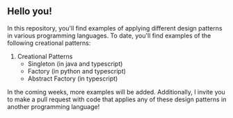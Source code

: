 ## Hello you!
In this repository, you'll find examples of applying different design patterns in various programming languages. To date, you'll find examples of the following creational patterns:
1. Creational Patterns
   - Singleton (in java and typescript)
   - Factory (in python and typescript)
   - Abstract Factory (in typescript)


In the coming weeks, more examples will be added. Additionally, I invite you to make a pull request with code that applies any of these design patterns in another programming language!